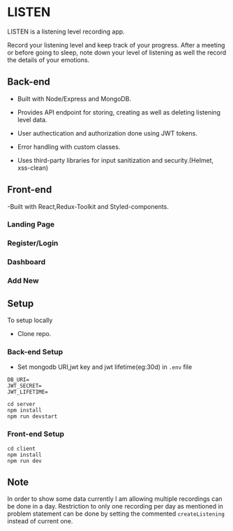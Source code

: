 # LISTEN

LISTEN is a listening level recording app.

Record your listening level and keep track of your progress. After a meeting or before going to sleep, note down your level of listening as well the record the details of your emotions.

## Back-end

- Built with Node/Express and MongoDB.

- Provides API endpoint for storing, creating as well as deleting listening level data.

- User authectication and authorization done using JWT tokens.

- Error handling with custom classes.

- Uses third-party libraries for input sanitization and security.(Helmet, xss-clean)

## Front-end

-Built with React,Redux-Toolkit and Styled-components.

### Landing Page

### Register/Login

### Dashboard

### Add New

## Setup

To setup locally

- Clone repo.

### Back-end Setup

- Set mongodb URI,jwt key and jwt lifetime(eg:30d) in `.env` file

```
DB_URI=
JWT_SECRET=
JWT_LIFETIME=
```

```
cd server
npm install
npm run devstart
```

### Front-end Setup

```
cd client
npm install
npm run dev
```

## Note

In order to show some data currently I am allowing multiple recordings can be done in a day. Restriction to only one recording per day as mentioned in problem statement can be done by setting the commented `createListening` instead of current one.
